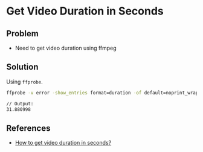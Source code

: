 # Get Video Duration in Seconds

## Problem
* Need to get video duration using ffmpeg

## Solution
Using `ffprobe`.


```bash
ffprobe -v error -show_entries format=duration -of default=noprint_wrappers=1:nokey=1 input.mp4

// Output:
31.880998
```

## References
* [How to get video duration in seconds?](https://superuser.com/questions/650291/how-to-get-video-duration-in-seconds)
